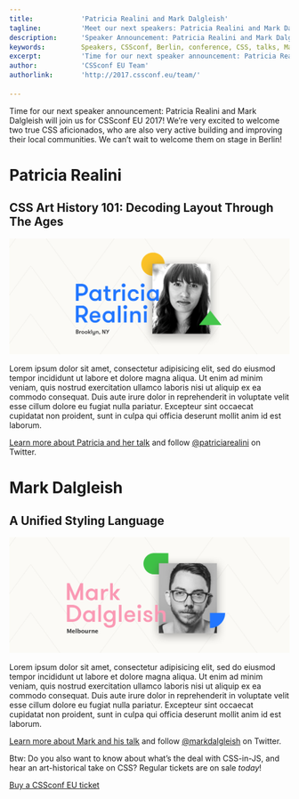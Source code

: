 ```yaml
---
title:            'Patricia Realini and Mark Dalgleish'
tagline:          'Meet our next speakers: Patricia Realini and Mark Dalgleish'
description:      'Speaker Announcement: Patricia Realini and Mark Dalgleish'
keywords:         Speakers, CSSconf, Berlin, conference, CSS, talks, Mark Dalgleish, Patricia Realini
excerpt:          'Time for our next speaker announcement: Patricia Realini and Mark Dalgleish will join us for CSSconf EU 2017! We’re very excited to welcome two true CSS aficionados, who are also very active building and improving their local communities. We can’t wait to welcome them on stage in Berlin!'
author:           'CSSconf EU Team'
authorlink:       'http://2017.cssconf.eu/team/'

---
```


Time for our next speaker announcement: Patricia Realini and Mark Dalgleish will join us for CSSconf EU 2017! We’re very excited to welcome two true CSS aficionados, who are also very active building and improving their local communities. We can’t wait to welcome them on stage in Berlin!

# Patricia Realini
## CSS Art History 101: Decoding Layout Through The Ages

![](patricia-realini-blog.png)

Lorem ipsum dolor sit amet, consectetur adipisicing elit, sed do eiusmod tempor incididunt ut labore et dolore magna aliqua. Ut enim ad minim veniam, quis nostrud exercitation ullamco laboris nisi ut aliquip ex ea commodo consequat. Duis aute irure dolor in reprehenderit in voluptate velit esse cillum dolore eu fugiat nulla pariatur. Excepteur sint occaecat cupidatat non proident, sunt in culpa qui officia deserunt mollit anim id est laborum.


[Learn more about Patricia and her talk](http://2017.cssconf.eu/speakers/patricia-realini.html) and follow [@patriciarealini](https://twitter.com/patriciarealini) on Twitter.


# Mark Dalgleish
## A Unified Styling Language

![](mark-dalgleish-blog.png)


Lorem ipsum dolor sit amet, consectetur adipisicing elit, sed do eiusmod tempor incididunt ut labore et dolore magna aliqua. Ut enim ad minim veniam, quis nostrud exercitation ullamco laboris nisi ut aliquip ex ea commodo consequat. Duis aute irure dolor in reprehenderit in voluptate velit esse cillum dolore eu fugiat nulla pariatur. Excepteur sint occaecat cupidatat non proident, sunt in culpa qui officia deserunt mollit anim id est laborum.

[Learn more about Mark and his talk](http://2017.cssconf.eu/speakers/mark-dalgleish.html) and follow [@markdalgleish](https://twitter.com/markdalgleish) on Twitter.



Btw: Do you also want to know about what’s the deal with CSS-in-JS, and hear an art-historical take on CSS? Regular tickets are on sale *today*!

<a href="https://tito.io/cssconfeu/cssconfeu-2017" class="btn--special">
  <span class="btn__span" data-hover="Buy CSSconf EU Ticket">Buy a CSSconf EU ticket</span>
</a>
